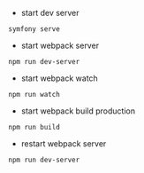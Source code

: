 - start dev server
```shell
symfony serve
```

- start webpack server
```shell
npm run dev-server
```

- start webpack watch
```shell
npm run watch
```

- start webpack build production
```shell
npm run build
```

- restart webpack server
```shell
npm run dev-server
```